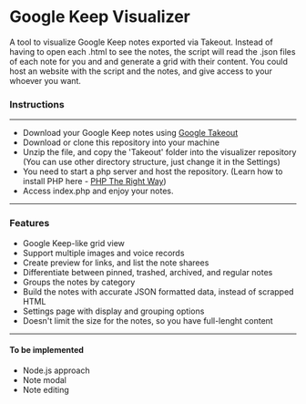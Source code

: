 # <h1>Google Keep Visualizer</h1>

A tool to visualize Google Keep notes exported via Takeout. Instead of having to open each .html to see the notes, the script will read the .json files of each note for you and and generate a grid with their content. You could host an website with the script and the notes, and give access to your whoever you want.

<h3> Instructions </h3>
<hr>
<ul>
  <li>Download your Google Keep notes using <a href="https://takeout.google.com/">Google Takeout</a></li>
  <li>Download or clone this repository into your machine</li>
  <li>Unzip the file, and copy the 'Takeout' folder into the visualizer repository (You can use other directory structure, just change it in the Settings)</li>
  <li>You need to start a php server and host the repository. (Learn how to install PHP here - <a href="https://phptherightway.com/#getting_started" target="_blank">PHP The Right Way</a>)</li>
  <li>Access index.php and enjoy your notes.</li>
</ul>

<hr>
<h3> Features </h3>
<ul>
  <li> Google Keep-like grid view </li>
  <li> Support multiple images and voice records </li>
  <li> Create preview for links, and list the note sharees </li>
  <li> Differentiate between pinned, trashed, archived, and regular notes </li>
  <li> Groups the notes by category </li>
  <li> Build the notes with accurate JSON formatted data, instead of scrapped HTML </li>
  <li> Settings page with display and grouping options </li>
  <li> Doesn't limit the size for the notes, so you have full-lenght content</li>
 </ul>
 <hr>
 <h4>To be implemented</h4>
 <ul>
  <li> Node.js approach </li> 
  <li> Note modal </li>
  <li> Note editing </li>
 </ul>
